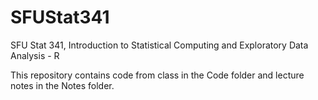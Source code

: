 # SFUStat341
SFU Stat 341, Introduction to Statistical Computing and Exploratory Data Analysis - R

This repository contains code from class in the Code folder and lecture notes in the Notes folder.